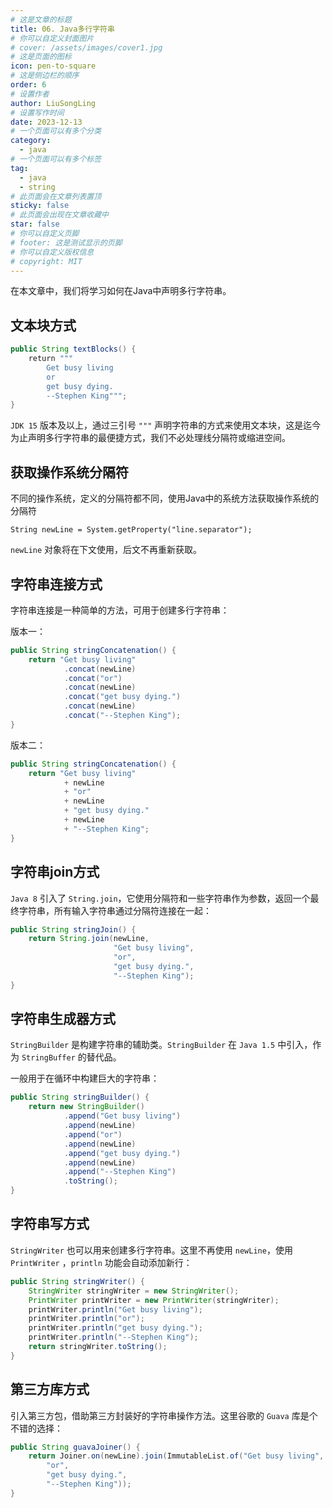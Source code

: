 ```yaml
---
# 这是文章的标题
title: 06. Java多行字符串
# 你可以自定义封面图片
# cover: /assets/images/cover1.jpg
# 这是页面的图标
icon: pen-to-square
# 这是侧边栏的顺序
order: 6
# 设置作者
author: LiuSongLing
# 设置写作时间
date: 2023-12-13
# 一个页面可以有多个分类
category:
  - java
# 一个页面可以有多个标签
tag:
  - java
  - string
# 此页面会在文章列表置顶
sticky: false
# 此页面会出现在文章收藏中
star: false
# 你可以自定义页脚
# footer: 这是测试显示的页脚
# 你可以自定义版权信息
# copyright: MIT
---
```


在本文章中，我们将学习如何在Java中声明多行字符串。

<!-- more -->

## 文本块方式

```java
public String textBlocks() {
    return """
        Get busy living
        or
        get busy dying.
        --Stephen King""";
}
```

`JDK 15` 版本及以上，通过三引号 `"""` 声明字符串的方式来使用文本块，这是迄今为止声明多行字符串的最便捷方式，我们不必处理线分隔符或缩进空间。

## 获取操作系统分隔符

不同的操作系统，定义的分隔符都不同，使用Java中的系统方法获取操作系统的分隔符
```
String newLine = System.getProperty("line.separator");
```

`newLine` 对象将在下文使用，后文不再重新获取。

## 字符串连接方式

字符串连接是一种简单的方法，可用于创建多行字符串：

版本一：
```java
public String stringConcatenation() {
    return "Get busy living"
            .concat(newLine)
            .concat("or")
            .concat(newLine)
            .concat("get busy dying.")
            .concat(newLine)
            .concat("--Stephen King");
}
```

版本二：
```java
public String stringConcatenation() {
    return "Get busy living"
            + newLine
            + "or"
            + newLine
            + "get busy dying."
            + newLine
            + "--Stephen King";
}
```

## 字符串join方式

`Java 8` 引入了 `String.join`，它使用分隔符和一些字符串作为参数，返回一个最终字符串，所有输入字符串通过分隔符连接在一起：

```java
public String stringJoin() {
    return String.join(newLine,
                       "Get busy living",
                       "or",
                       "get busy dying.",
                       "--Stephen King");
}
```

## 字符串生成器方式

`StringBuilder` 是构建字符串的辅助类。`StringBuilder` 在 `Java 1.5` 中引入，作为 `StringBuffer` 的替代品。

一般用于在循环中构建巨大的字符串：

```java
public String stringBuilder() {
    return new StringBuilder()
            .append("Get busy living")
            .append(newLine)
            .append("or")
            .append(newLine)
            .append("get busy dying.")
            .append(newLine)
            .append("--Stephen King")
            .toString();
}
```

## 字符串写方式

`StringWriter` 也可以用来创建多行字符串。这里不再使用 `newLine`，使用 `PrintWriter` ，`println` 功能会自动添加新行：

```java
public String stringWriter() {
    StringWriter stringWriter = new StringWriter();
    PrintWriter printWriter = new PrintWriter(stringWriter);
    printWriter.println("Get busy living");
    printWriter.println("or");
    printWriter.println("get busy dying.");
    printWriter.println("--Stephen King");
    return stringWriter.toString();
}
```

## 第三方库方式

引入第三方包，借助第三方封装好的字符串操作方法。这里谷歌的 `Guava` 库是个不错的选择：

```java
public String guavaJoiner() {
    return Joiner.on(newLine).join(ImmutableList.of("Get busy living",
        "or",
        "get busy dying.",
        "--Stephen King"));
}
```
